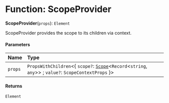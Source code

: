 # Function: ScopeProvider

**ScopeProvider**(`props`): `Element`

ScopeProvider provides the scope to its children via context.

#### Parameters

| Name | Type |
| :------ | :------ |
| `props` | `PropsWithChildren`<{ `scope?`: [`Scope`](/en/auto-docs/variable-core/classes/Scope.md)<`Record`<`string`, `any`>> ; `value?`: `ScopeContextProps`  }> |

#### Returns

`Element`
